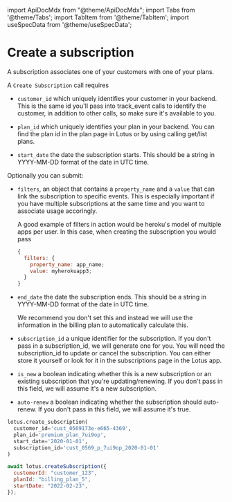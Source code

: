 import ApiDocMdx from "@theme/ApiDocMdx";
import Tabs from '@theme/Tabs';
import TabItem from '@theme/TabItem';
import useSpecData from '@theme/useSpecData';

# Create a subscription

A subscription associates one of your customers with one of your plans.

A `Create Subscription` call requires

- `customer_id` which uniquely identifies your customer in your backend. This is the same id you'll pass into track_event calls to identify the customer, in addition to other calls, so make sure it's available to you.

- `plan_id` which uniquely identifies your plan in your backend. You can find the plan id in the plan page in Lotus or by using calling get/list plans.

- `start_date` the date the subscription starts. This should be a string in YYYY-MM-DD format of the date in UTC time.

Optionally you can submit:

- `filters`, an object that contains a `property_name` and a `value` that can link the subscription to specific events. This is especially important if you have multiple subscriptions at the same time and you want to associate usage accoringly.

  A good example of filters in action would be heroku's model of multiple apps per user. In this case, when creating the subscription you would pass

  ```jsx
  {
    filters: {
      property_name: app_name;
      value: myherokuapp3;
    }
  }
  ```

- `end_date` the date the subscription ends. This should be a string in YYYY-MM-DD format of the date in UTC time.

  We recommend you don't set this and instead we will use the information in the billing plan to automatically calculate this.

- `subscription_id` a unique identifier for the subscription. If you don't pass in a subscription_id, we will generate one for you. You will need the subscription_id to update or cancel the subscription. You can either store it yourself or look for it in the subscriptions page in the Lotus app.

- `is_new` a boolean indicating whether this is a new subscription or an existing subscription that you're updating/renewing. If you don't pass in this field, we will assume it's a new subscription.
- `auto-renew` a boolean indicating whether the subscription should auto-renew. If you don't pass in this field, we will assume it's true.

<Tabs>
<TabItem value="py" label="Python">

```python
lotus.create_subscription(
  customer_id='cust_0569173e-e665-4369',
  plan_id='premium_plan_7ui9op',
  start_date='2020-01-01',
  subscription_id='cust_0569_p_7ui9op_2020-01-01'
)
```

</TabItem>
<TabItem value="ts" label="Typescript">

```jsx
await lotus.createSubscription({
  customerId: "customer_123",
  planId: "billing_plan_5",
  startDate: "2022-02-23",
});
```

</TabItem>
</Tabs>

<ApiDocMdx id="create_subscription" />

